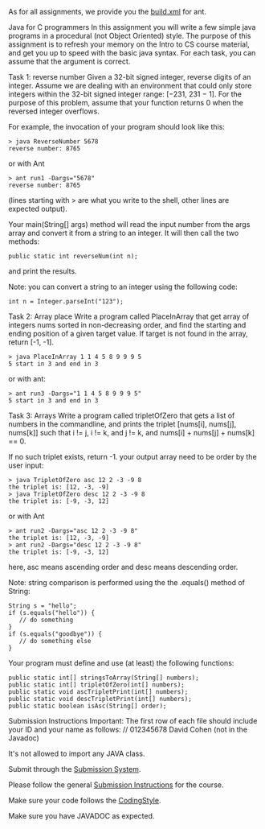 As for all assignments, we provide you the [build.xml](https://github.com/HodyahAdler/-BIUoop2022summer/blob/main/ass1/build.xml) for ant.

Java for C programmers
In this assignment you will write a few simple java programs in a procedural (not Object Oriented) style. The purpose of this assignment is to refresh your memory on the Intro to CS course material, and get you up to speed with the basic java syntax. For each task, you can assume that the argument is correct.

Task 1: reverse number
Given a 32-bit signed integer, reverse digits of an integer.
Assume we are dealing with an environment that could only store integers within the 32-bit signed integer range: [−231, 231 − 1]. For the purpose of this problem, assume that your function returns 0 when the reversed integer overflows.

For example, the invocation of your program should look like this:

```
> java ReverseNumber 5678
reverse number: 8765
```

or with Ant

```
> ant run1 -Dargs="5678"
reverse number: 8765
```

(lines starting with > are what you write to the shell, other lines are expected output).

Your main(String[] args) method will read the input number from the args array and convert it from a string to an integer. It will then call the two methods:

`public static int reverseNum(int n);`

and print the results.

Note: you can convert a string to an integer using the following code:

`int n = Integer.parseInt("123");`

Task 2: Array place
Write a program called PlaceInArray that get array of integers nums sorted in non-decreasing order, and find the starting and ending position of a given target value. If target is not found in the array, return [-1, -1].


```
> java PlaceInArray 1 1 4 5 8 9 9 9 5
5 start in 3 and end in 3
```

or with ant:

```
> ant run3 -Dargs="1 1 4 5 8 9 9 9 5" 
5 start in 3 and end in 3
```


Task 3: Arrays
Write a program called tripletOfZero that gets a list of numbers in the commandline, and prints the triplet [nums[i], nums[j], nums[k]] such that i != j, i != k, and j != k, and nums[i] + nums[j] + nums[k] == 0.

If no such triplet exists, return -1. your output array need to be order by the user input:

```
> java TripletOfZero asc 12 2 -3 -9 8
the triplet is: [12, -3, -9]
> java TripletOfZero desc 12 2 -3 -9 8
the triplet is: [-9, -3, 12]
```

or with Ant

```
> ant run2 -Dargs="asc 12 2 -3 -9 8"
the triplet is: [12, -3, -9]
> ant run2 -Dargs="desc 12 2 -3 -9 8"
the triplet is: [-9, -3, 12]
```


here, asc means ascending order and desc means descending order.

Note: string comparison is performed using the the .equals() method of String:

```
String s = "hello";
if (s.equals("hello")) {
   // do something
} 
if (s.equals("goodbye")) {
   // do something else
}
```

Your program must define and use (at least) the following functions:

```
public static int[] stringsToArray(String[] numbers);
public static int[] tripletOfZero(int[] numbers);
public static void ascTripletPrint(int[] numbers);
public static void descTripletPrint(int[] numbers);
public static boolean isAsc(String[] order);
```



Submission Instructions
Important: The first row of each file should include your ID and your name as follows: // 012345678 David Cohen (not in the Javadoc)

It's not allowed to import any JAVA class.

Submit through the [Submission System](http://submit.cs.biu.ac.il/).

Please follow the general [Submission Instructions](https://github.com/HodyahAdler/-BIUoop2022summer/wiki/Submission-Instructions) for the course.

Make sure your code follows the [CodingStyle](https://github.com/HodyahAdler/-BIUoop2022summer/wiki/CodingStyle).

Make sure you have JAVADOC as expected. 
